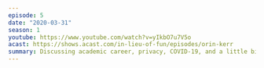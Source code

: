 ```yaml
---
episode: 5
date: "2020-03-31"
season: 1
youtube: https://www.youtube.com/watch?v=yIkbO7u7V5o
acast: https://shows.acast.com/in-lieu-of-fun/episodes/orin-kerr
summary: Discussing academic career, privacy, COVID-19, and a little bit of music
---
```

